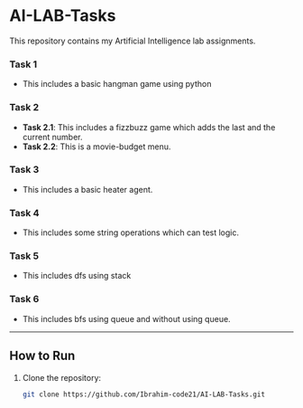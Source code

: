 # AI-LAB-Tasks
This repository contains my Artificial Intelligence lab assignments.

### Task 1
- This includes a basic hangman game using python 

### Task 2
- **Task 2.1**: This includes a fizzbuzz game which adds the last and the current number.  
- **Task 2.2**: This is a movie-budget menu.

### Task 3  
- This includes a basic heater agent.

### Task 4
- This includes some string operations which can test logic.  


### Task 5
- This includes dfs using stack

### Task 6
- This includes bfs using queue and without using queue.

---

## How to Run
1. Clone the repository:
   ```bash
   git clone https://github.com/Ibrahim-code21/AI-LAB-Tasks.git
